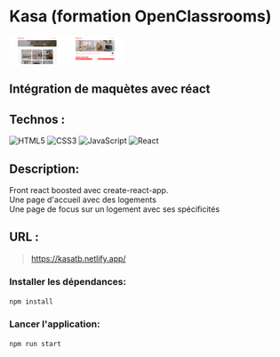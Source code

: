 
# Kasa (formation OpenClassrooms)

 <img style="width: 100px;" src="./src/images/git/1.png" alt="Game Workshop Logo">
  <img style="width: 100px;" src="./src/images/git/2.png" alt="Game Workshop Logo">

## Intégration de maquètes avec réact

## Technos :

![HTML5](https://img.shields.io/badge/html5-%23E34F26.svg?style=for-the-badge&logo=html5&logoColor=white)
![CSS3](https://img.shields.io/badge/css3-%231572B6.svg?style=for-the-badge&logo=css3&logoColor=white)
![JavaScript](https://img.shields.io/badge/javascript-%23323330.svg?style=for-the-badge&logo=javascript&logoColor=%23F7DF1E)
![React](https://img.shields.io/badge/react-%2320232a.svg?style=for-the-badge&logo=react&logoColor=%2361DAFB)

## Description:
Front react boosted avec create-react-app.<br>
Une page d'accueil avec des logements<br>
Une page de focus sur un logement avec ses spécificités<br>



## URL :
> https://kasatb.netlify.app/


### Installer les dépendances:

`npm install`

### Lancer l'application:

`npm run start`
